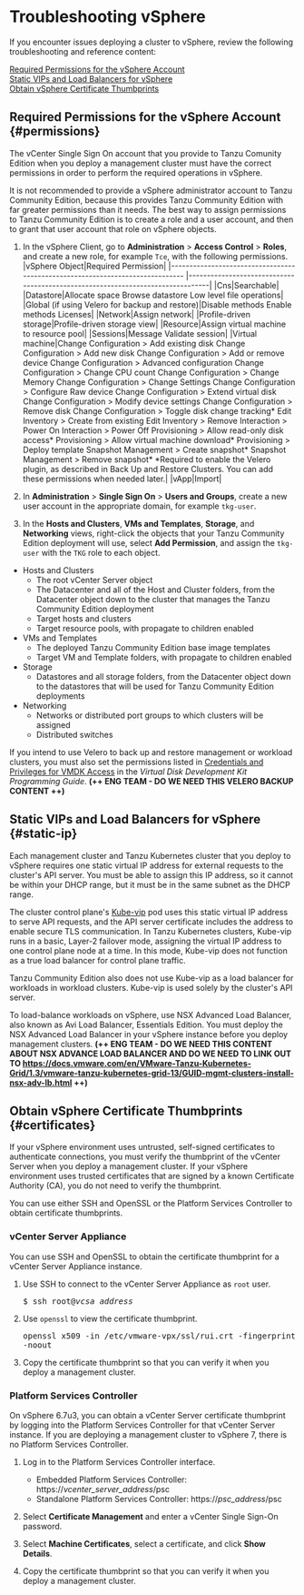 # Troubleshooting vSphere

If you encounter issues deploying a cluster to vSphere, review the following troubleshooting and reference content:  

[Required Permissions for the vSphere Account](#permissions)  
[Static VIPs and Load Balancers for vSphere](#static-ip)  
[Obtain vSphere Certificate Thumbprints](#certificates)  
<!--## Configure the Supervisor Cluster as a Management cluster

On vSphere 7 and later, the vSphere with Tanzu feature includes a Supervisor Cluster that you can configure as a management cluster for Tanzu Community Edition. This means that on vSphere 7, you do not need to use the `tanzu management-cluster create` to deploy a management cluster if vSphere with Tanzu is enabled. Deploying a Tanzu Community Edition management cluster to vSphere 7 when vSphere with Tanzu is not enabled is supported, but the preferred option is to enable vSphere with Tanzu and use the built-in Supervisor Cluster.

The Tanzu CLI works with both management clusters deployed through vSphere with Tanzu and management clusters deployed by Tanzu Community Edition on Azure, Amazon EC2, and vSphere 6.7, letting you deploy and manage workload clusters across multiple infrastructures using a single tool. For more information, see [Use the Tanzu CLI with a vSphere with Tanzu Supervisor Cluster](../tanzu-k8s-clusters/connect-vsphere7.md).

For information about the vSphere with Tanzu feature in vSphere 7, see [vSphere with Tanzu Configuration and Management](https://docs.vmware.com/en/VMware-vSphere/7.0/vmware-vsphere-with-kubernetes/GUID-152BE7D2-E227-4DAA-B527-557B564D9718.html) in the vSphere 7 documentation.

**NOTE**: On VMware Cloud on AWS and Azure VMware Solution, you cannot create a supervisor cluster, and need to deploy a management cluster to run `tanzu` commands.-->


## </a> Required Permissions for the vSphere Account {#permissions}

The vCenter Single Sign On account that you provide to Tanzu Comunity Edition when you deploy a management cluster must have the correct permissions in order to perform the required operations in vSphere.  

It is not recommended to provide a vSphere administrator account to Tanzu Community Edition, because this provides Tanzu Community Edition with far greater permissions than it needs. The best way to assign permissions to Tanzu Community Edition is to create a role and a user account, and then to grant that user account that role on vSphere objects.

1. In the vSphere Client, go to **Administration** > **Access Control** > **Roles**, and create a new role, for example `Tce`, with the following permissions.
|vSphere Object|Required Permission|
|------------------------------------------------------------------------------ |--------------------------------------------------------------------------------|
|Cns|Searchable|
|Datastore|Allocate space
    Browse datastore
Low level file operations|
|Global (if using Velero for backup and restore)|Disable methods
    Enable methods
Licenses|
|Network|Assign network|
|Profile-driven storage|Profile-driven storage view|
|Resource|Assign virtual machine to resource pool|
|Sessions|Message
     Validate session|
|Virtual machine|Change Configuration > Add existing disk
      Change Configuration > Add new disk
      Change Configuration > Add or remove device
      Change Configuration > Advanced configuration
      Change Configuration > Change CPU count
      Change Configuration > Change Memory
      Change Configuration > Change Settings
      Change Configuration > Configure Raw device
      Change Configuration > Extend virtual disk
      Change Configuration > Modify device settings
      Change Configuration > Remove disk
      Change Configuration > Toggle disk change tracking*
      Edit Inventory > Create from existing
      Edit Inventory > Remove
      Interaction > Power On
      Interaction > Power Off
      Provisioning > Allow read-only disk access*
      Provisioning > Allow virtual machine download*
      Provisioning > Deploy template
      Snapshot Management > Create snapshot*
      Snapshot Management > Remove snapshot*
      *Required to enable the Velero plugin, as described in Back Up and Restore Clusters. You can add these permissions when needed later.|
|vApp|Import|

2. In **Administration** > **Single Sign On** > **Users and Groups**, create a new user account in the appropriate domain, for example `tkg-user`.
3.  In the **Hosts and Clusters**, **VMs and Templates**, **Storage**, and **Networking** views, right-click the objects that your Tanzu Community Edition deployment will use, select **Add Permission**, and assign the `tkg-user`  with the `TKG` role to each object.

   - Hosts and Clusters
      - The root vCenter Server object
      - The Datacenter and all of the Host and Cluster folders, from the Datacenter object down to the cluster that manages the Tanzu Community Edition deployment
      - Target hosts and clusters
      - Target resource pools, with propagate to children enabled
   - VMs and Templates
      - The deployed Tanzu Community Edition base image templates
      -  Target VM and Template folders, with propagate to children enabled
   - Storage
      - Datastores and all storage folders, from the Datacenter object down to the datastores that will be used for Tanzu Community Edition deployments 
   - Networking
      - Networks or distributed port groups to which clusters will be assigned
      - Distributed switches

<!--**NOTE**: If you are deploying Tanzu Kubernetes clusters to vSphere 7 and vSphere with Tanzu is enabled, you must set the **Global** > **Cloud Admin** permission in addition to the permissions listed below.-->
 If you intend to use Velero to back up and restore management or workload clusters, you must also set the permissions listed in [Credentials and Privileges for VMDK Access](https://code.vmware.com/docs/11750/virtual-disk-development-kit-programming-guide/GUID-8301C6CF-37C2-42CC-B4C5-BB1DD28F79C9.html) in the *Virtual Disk Development Kit Programming Guide*.
 **(++ ENG TEAM - DO WE NEED THIS VELERO BACKUP CONTENT ++)**

##  Static VIPs and Load Balancers for vSphere {#static-ip}

Each management cluster and Tanzu Kubernetes cluster that you deploy to vSphere requires one static virtual IP address for external requests to the cluster's API server. You must be able to assign this IP address, so it cannot be within your DHCP range, but it must be in the same subnet as the DHCP range.

The cluster control plane's [Kube-vip](https://kube-vip.io/) pod uses this static virtual IP address to serve API requests, and the API server certificate includes the address to enable secure TLS communication.  In Tanzu Kubernetes clusters, Kube-vip runs in a basic, Layer-2 failover mode, assigning the virtual IP address to one control plane node at a time. In this mode, Kube-vip does not function as a true load balancer for control plane traffic.

Tanzu Community Edition also does not use Kube-vip as a load balancer for workloads in workload clusters.
Kube-vip is used solely by the cluster's API server.

To load-balance workloads on vSphere, use NSX Advanced Load Balancer, also known as Avi Load Balancer, Essentials Edition.
You must deploy the NSX Advanced Load Balancer in your vSphere instance before you deploy management clusters.
**(++ ENG TEAM - DO WE NEED THIS CONTENT ABOUT NSX ADVANCE LOAD BALANCER AND DO WE NEED TO LINK OUT TO https://docs.vmware.com/en/VMware-Tanzu-Kubernetes-Grid/1.3/vmware-tanzu-kubernetes-grid-13/GUID-mgmt-clusters-install-nsx-adv-lb.html ++)**

## Obtain vSphere Certificate Thumbprints {#certificates}

If your vSphere environment uses untrusted, self-signed certificates to authenticate connections, you must verify the thumbprint of the vCenter Server when you deploy a management cluster. If your vSphere environment uses trusted certificates that are signed by a known Certificate Authority (CA), you do not need to verify the thumbprint.

You can use either SSH and OpenSSL or the Platform Services Controller to obtain certificate thumbprints.

### vCenter Server Appliance  

You can use SSH and OpenSSL to obtain the certificate thumbprint for a vCenter Server Appliance instance. 

1. Use SSH to connect to the vCenter Server Appliance as `root` user.<pre>$ ssh root@<i>vcsa_address</i></pre>
2. Use `openssl` to view the certificate thumbprint. <pre>openssl x509 -in /etc/vmware-vpx/ssl/rui.crt -fingerprint -sha1 -noout</pre>
3. Copy the certificate thumbprint so that you can verify it when you deploy a management cluster.

### Platform Services Controller 

On vSphere 6.7u3, you can obtain a vCenter Server certificate thumbprint by logging into the Platform Services Controller for that vCenter Server instance. If you are deploying a management cluster to vSphere 7, there is no Platform Services Controller.

1. Log in to the Platform Services Controller interface. 

    - Embedded Platform Services Controller: https://<i>vcenter_server_address</i>/psc
    - Standalone Platform Services Controller: https://<i>psc_address</i>/psc

1. Select **Certificate Management** and enter a vCenter Single Sign-On password.
1. Select **Machine Certificates**, select a certificate, and click **Show Details**.
1. Copy the certificate thumbprint so that you can verify it when you deploy a management cluster.